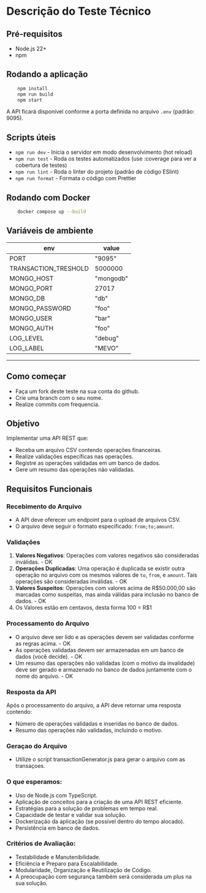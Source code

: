 # Descrição do Teste Técnico

## Pré-requisitos

- Node.js 22+
- npm

## Rodando a aplicação

```bash
    npm install
    npm run build
    npm start
```

A API ficará disponível conforme a porta definida no arquivo `.env` (padrão: 9095).

## Scripts úteis

- `npm run dev` - Inicia o servidor em modo desenvolvimento (hot reload)
- `npm run test` - Roda os testes automatizados (use :coverage para ver a cobertura de testes)
- `npm run lint` - Roda o linter do projeto (padrão de código ESlint)
- `npm run format` - Formata o código com Prettier

## Rodando com Docker

```bash
    docker compose up --build
```

## Variáveis de ambiente

| env                  | value     |
| -------------------- | --------- |
| PORT                 | "9095"    |
| TRANSACTION_TRESHOLD | 5000000   |
| MONGO_HOST           | "mongodb" |
| MONGO_PORT           | 27017     |
| MONGO_DB             | "db"      |
| MONGO_PASSWORD       | "foo"     |
| MONGO_USER           | "bar"     |
| MONGO_AUTH           | "foo"     |
| LOG_LEVEL            | "debug"   |
| LOG_LABEL            | "MEVO"    |

---

## Como começar

- Faça um fork deste teste na sua conta do github.
- Crie uma branch com o seu nome.
- Realize commits com frequencia.

## Objetivo

Implementar uma API REST que:

- Receba um arquivo CSV contendo operações financeiras.
- Realize validações específicas nas operações.
- Registre as operações validadas em um banco de dados.
- Gere um resumo das operações não validadas.

## Requisitos Funcionais

### Recebimento do Arquivo

- A API deve oferecer um endpoint para o upload de arquivos CSV.
- O arquivo deve seguir o formato especificado: `from;to;amount`.

### Validações

1. **Valores Negativos**: Operações com valores negativos são consideradas inválidas. - OK
2. **Operações Duplicadas**: Uma operação é duplicada se existir outra operação no arquivo com os mesmos valores de `to`, `from`, e `amount`. Tais operações são consideradas inválidas. - OK
3. **Valores Suspeitos**: Operações com valores acima de R$50.000,00 são marcadas como suspeitas, mas ainda válidas para inclusão no banco de dados. - OK
4. Os Valores estão em centavos, desta forma 100 = R$1

### Processamento do Arquivo

- O arquivo deve ser lido e as operações devem ser validadas conforme as regras acima. - OK
- As operações validadas devem ser armazenadas em um banco de dados (você decide). - OK
- Um resumo das operações não validadas (com o motivo da invalidade) deve ser gerado e armazenado no banco de dados juntamente com o nome do arquivo. - OK

### Resposta da API

Após o processamento do arquivo, a API deve retornar uma resposta contendo:

- Número de operações validadas e inseridas no banco de dados.
- Resumo das operações não validadas, incluindo o motivo.

### Geraçao do Arquivo

- Utilize o script transactionGenerator.js para gerar o arquivo com as transaçoes.

### O que esperamos:

- Uso de Node.js com TypeScript.
- Aplicação de conceitos para a criação de uma API REST eficiente.
- Estratégias para a solução de problemas em tempo real.
- Capacidade de testar e validar sua solução.
- Dockerização da aplicação (se possível dentro do tempo alocado).
- Persistência em banco de dados.

### Critérios de Avaliação:

- Testabilidade e Manutenibilidade.
- Eficiência e Preparo para Escalabilidade.
- Modularidade, Organização e Reutilização de Código.
- A preocupação com segurança também será considerada um plus na sua solução.
